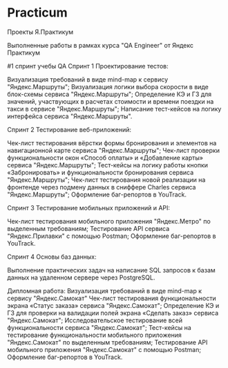 # Practicum
Проекты Я.Практикум

Выполненные работы в рамках курса "QA Engineer" от Яндекс Практикум

#1 спринт учебы QA
Спринт 1
Проектирование тестов:

Визуализация требований в виде mind-map к сервису "Яндекс.Маршруты";
Визуализация логики выбора скорости в виде блок-схемы сервиса "Яндекс.Маршруты";
Определение КЭ и ГЗ для значений, участвующих в расчетах стоимости и времени поездки на такси в сервисе "Яндекс.Маршруты";
Написание тест-кейсов на логику интерфейса сервиса "Яндекс.Маршруты".

Спринт 2
Тестирование веб-приложений:

Чек-лист тестирования вёрстки формы бронирования и элементов на навигационной карте сервиса "Яндекс.Маршруты";
Чек-лист проверки функциональности окон «Способ оплаты» и «Добавление карты» сервиса "Яндекс.Маршруты";
Тест-кейсы на логику работы кнопки «Забронировать» и функциональности бронирования сервиса "Яндекс.Маршруты";
Чек-лист тестирования новой реализации на фронтенде через подмену данных в сниффере Charles сервиса "Яндекс.Маршруты";
Оформление баг-репортов в YouTrack.

Спринт 3
Тестирование мобильных приложений и API:

Чек-лист тестирования мобильного приложения "Яндекс.Метро" по выделенным требованиям;
Тестирование API сервиса "Яндекс.Прилавки" с помощью Postman;
Оформление баг-репортов в YouTrack.

Спринт 4
Основы баз данных:

Выполнение практических задач на написание SQL запросов к базам данных на удаленном сервере через PostgreSQL.

Дипломная работа:
Визуализация требований в виде mind-map к сервису "Яндекс.Самокат"
Чек-лист тестирования функциональности экрана «Статус заказа» сервиса "Яндекс.Самокат";
Определение КЭ и ГЗ для проверки на валидации полей экрана «Сделать заказ» сервиса "Яндекс.Самокат";
Исследовательское тестирование всей функциональности сервиса "Яндекс.Самокат";
Тест-кейсы на тестирование функциональности мобильного приложения "Яндекс.Самокат" по выделенным требованиям;
Тестирование API мобильного приложения "Яндекс.Самокат" с помощью Postman;
Оформление баг-репортов в YouTrack.
